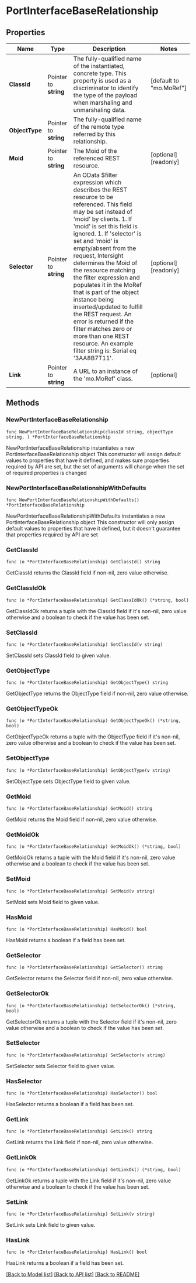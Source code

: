 # PortInterfaceBaseRelationship

## Properties

Name | Type | Description | Notes
------------ | ------------- | ------------- | -------------
**ClassId** | Pointer to **string** | The fully-qualified name of the instantiated, concrete type. This property is used as a discriminator to identify the type of the payload when marshaling and unmarshaling data. | [default to "mo.MoRef"]
**ObjectType** | Pointer to **string** | The fully-qualified name of the remote type referred by this relationship. | 
**Moid** | Pointer to **string** | The Moid of the referenced REST resource. | [optional] [readonly] 
**Selector** | Pointer to **string** | An OData $filter expression which describes the REST resource to be referenced. This field may be set instead of &#39;moid&#39; by clients. 1. If &#39;moid&#39; is set this field is ignored. 1. If &#39;selector&#39; is set and &#39;moid&#39; is empty/absent from the request, Intersight determines the Moid of the resource matching the filter expression and populates it in the MoRef that is part of the object instance being inserted/updated to fulfill the REST request. An error is returned if the filter matches zero or more than one REST resource. An example filter string is: Serial eq &#39;3AA8B7T11&#39;. | [optional] [readonly] 
**Link** | Pointer to **string** | A URL to an instance of the &#39;mo.MoRef&#39; class. | [optional] 

## Methods

### NewPortInterfaceBaseRelationship

`func NewPortInterfaceBaseRelationship(classId string, objectType string, ) *PortInterfaceBaseRelationship`

NewPortInterfaceBaseRelationship instantiates a new PortInterfaceBaseRelationship object
This constructor will assign default values to properties that have it defined,
and makes sure properties required by API are set, but the set of arguments
will change when the set of required properties is changed

### NewPortInterfaceBaseRelationshipWithDefaults

`func NewPortInterfaceBaseRelationshipWithDefaults() *PortInterfaceBaseRelationship`

NewPortInterfaceBaseRelationshipWithDefaults instantiates a new PortInterfaceBaseRelationship object
This constructor will only assign default values to properties that have it defined,
but it doesn't guarantee that properties required by API are set

### GetClassId

`func (o *PortInterfaceBaseRelationship) GetClassId() string`

GetClassId returns the ClassId field if non-nil, zero value otherwise.

### GetClassIdOk

`func (o *PortInterfaceBaseRelationship) GetClassIdOk() (*string, bool)`

GetClassIdOk returns a tuple with the ClassId field if it's non-nil, zero value otherwise
and a boolean to check if the value has been set.

### SetClassId

`func (o *PortInterfaceBaseRelationship) SetClassId(v string)`

SetClassId sets ClassId field to given value.


### GetObjectType

`func (o *PortInterfaceBaseRelationship) GetObjectType() string`

GetObjectType returns the ObjectType field if non-nil, zero value otherwise.

### GetObjectTypeOk

`func (o *PortInterfaceBaseRelationship) GetObjectTypeOk() (*string, bool)`

GetObjectTypeOk returns a tuple with the ObjectType field if it's non-nil, zero value otherwise
and a boolean to check if the value has been set.

### SetObjectType

`func (o *PortInterfaceBaseRelationship) SetObjectType(v string)`

SetObjectType sets ObjectType field to given value.


### GetMoid

`func (o *PortInterfaceBaseRelationship) GetMoid() string`

GetMoid returns the Moid field if non-nil, zero value otherwise.

### GetMoidOk

`func (o *PortInterfaceBaseRelationship) GetMoidOk() (*string, bool)`

GetMoidOk returns a tuple with the Moid field if it's non-nil, zero value otherwise
and a boolean to check if the value has been set.

### SetMoid

`func (o *PortInterfaceBaseRelationship) SetMoid(v string)`

SetMoid sets Moid field to given value.

### HasMoid

`func (o *PortInterfaceBaseRelationship) HasMoid() bool`

HasMoid returns a boolean if a field has been set.

### GetSelector

`func (o *PortInterfaceBaseRelationship) GetSelector() string`

GetSelector returns the Selector field if non-nil, zero value otherwise.

### GetSelectorOk

`func (o *PortInterfaceBaseRelationship) GetSelectorOk() (*string, bool)`

GetSelectorOk returns a tuple with the Selector field if it's non-nil, zero value otherwise
and a boolean to check if the value has been set.

### SetSelector

`func (o *PortInterfaceBaseRelationship) SetSelector(v string)`

SetSelector sets Selector field to given value.

### HasSelector

`func (o *PortInterfaceBaseRelationship) HasSelector() bool`

HasSelector returns a boolean if a field has been set.

### GetLink

`func (o *PortInterfaceBaseRelationship) GetLink() string`

GetLink returns the Link field if non-nil, zero value otherwise.

### GetLinkOk

`func (o *PortInterfaceBaseRelationship) GetLinkOk() (*string, bool)`

GetLinkOk returns a tuple with the Link field if it's non-nil, zero value otherwise
and a boolean to check if the value has been set.

### SetLink

`func (o *PortInterfaceBaseRelationship) SetLink(v string)`

SetLink sets Link field to given value.

### HasLink

`func (o *PortInterfaceBaseRelationship) HasLink() bool`

HasLink returns a boolean if a field has been set.


[[Back to Model list]](../README.md#documentation-for-models) [[Back to API list]](../README.md#documentation-for-api-endpoints) [[Back to README]](../README.md)


